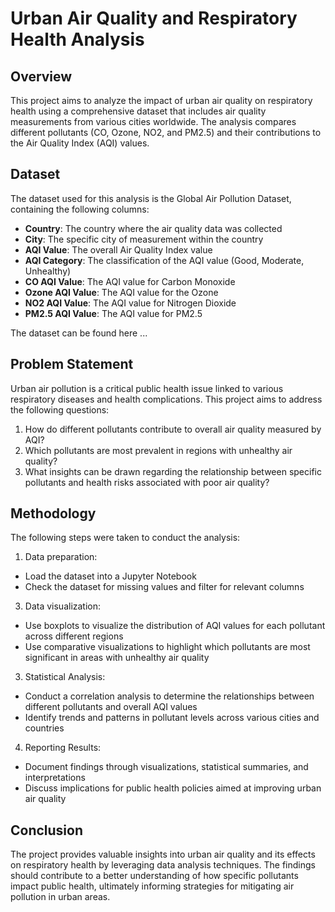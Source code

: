 # Urban Air Quality and Respiratory Health Analysis
## Overview 
This project aims to analyze the impact of urban air quality on respiratory health using a comprehensive dataset that includes air quality measurements from various cities worldwide. The analysis compares different pollutants (CO, Ozone, NO2, and PM2.5) and their contributions to the Air Quality Index (AQI) values.

## Dataset
The dataset used for this analysis is the Global Air Pollution Dataset, containing the following columns:
- **Country**: The country where the air quality data was collected
- **City**: The specific city of measurement within the country
- **AQI Value**: The overall Air Quality Index value
- **AQI Category**: The classification of the AQI value (Good, Moderate, Unhealthy)
- **CO AQI Value**: The AQI value for Carbon Monoxide
- **Ozone AQI Value**: The AQI value for the Ozone
- **NO2 AQI Value**: The AQI value for Nitrogen Dioxide
- **PM2.5 AQI Value**: The AQI value for PM2.5

The dataset can be found here ...

## Problem Statement
Urban air pollution is a critical public health issue linked to various respiratory diseases and health complications. This project aims to address the following questions:
1. How do different pollutants contribute to overall air quality measured by AQI?
2. Which pollutants are most prevalent in regions with unhealthy air quality?
3. What insights can be drawn regarding the relationship between specific pollutants and health risks associated with poor air quality?

## Methodology
The following steps were taken to conduct the analysis:
1. Data preparation:
  - Load the dataset into a Jupyter Notebook
  - Check the dataset for missing values and filter for relevant columns
 
3. Data visualization:
  - Use boxplots to visualize the distribution of AQI values for each pollutant across different regions
  - Use comparative visualizations to highlight which pollutants are most significant in areas with unhealthy air quality
3. Statistical Analysis:
  - Conduct a correlation analysis to determine the relationships between different pollutants and overall AQI values
  - Identify trends and patterns in pollutant levels across various cities and countries
4. Reporting Results:
  - Document findings through visualizations, statistical summaries, and interpretations
  - Discuss implications for public health policies aimed at improving urban air quality

  ## Conclusion
  The project provides valuable insights into urban air quality and its effects on respiratory health by leveraging data analysis techniques. The findings should contribute to a better understanding of how specific pollutants impact public health, ultimately informing strategies for mitigating air pollution in urban areas.
